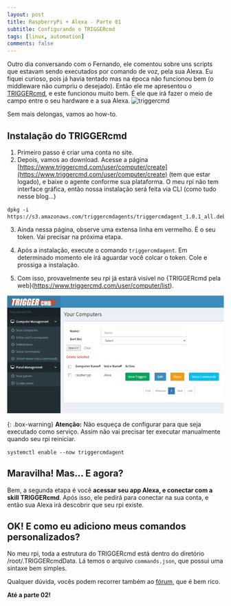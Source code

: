```yaml
---
layout: post
title: RaspberryPi + Alexa - Parte 01
subtitle: Configurando o TRIGGERcmd
tags: [linux, automation]
comments: false
---
```


Outro dia conversando com o Fernando, ele comentou sobre uns scripts que estavam sendo executados por comando de voz, pela sua Alexa. Eu fiquei curioso, pois já havia tentado mas na época não funcionou bem (o middleware não cumpriu o desejado). Então ele me apresentou o [TRIGGERcmd](https://www.triggercmd.com), e este funcionou muito bem. É ele que irá fazer o meio de campo entre o seu hardware e a sua Alexa.
![triggercmd](https://www.triggercmd.com/user/images/logoColor.png)

Sem mais delongas, vamos ao how-to.

## Instalação do TRIGGERcmd
1. Primeiro passo é criar uma conta no site.
2. Depois, vamos ao download. Acesse a página [https://www.triggercmd.com/user/computer/create](https://www.triggercmd.com/user/computer/create) (tem que estar logado), e baixe o agente conforme sua plataforma. O meu rpi não tem interface gráfica, então nossa instalação será feita via CLI (como tudo nesse blog...)

```shell
dpkg -i https://s3.amazonaws.com/triggercmdagents/triggercmdagent_1.0.1_all.deb
```

3. Ainda nessa página, observe uma extensa linha em vermelho. É o seu token. Vai precisar na próxima etapa.

4. Após a instalação, execute o comando `triggercmdagent`. Em determinado momento ele irá aguardar você colcar o token. Cole e prossiga a instalação.

5. Com isso, provavelmente seu rpi já estará visível no {TRIGGERcmd pela web}(https://www.triggercmd.com/user/computer/list).

![Your Computers](./img/20211001-01.jpg)


{: .box-warning}
**Atenção:** Não esqueça de configurar para que seja executado como serviço. Assim não vai precisar ter executar manualmente quando seu rpi reiniciar.
```shell
systemctl enable --now triggercmdagent
```

## Maravilha! Mas... E agora?
Bem, a segunda etapa é você **acessar seu app Alexa, e conectar com a skill TRIGGERcmd**.
Após isso, ele pedirá para conectar na sua conta, e então sua Alexa irá descobrir que seu rpi existe.

## OK! E como eu adiciono meus comandos personalizados?
No meu rpi, toda a estrutura do TRIGGERcmd está dentro do diretório /root/.TRIGGERcmdData. Lá temos o arquivo `commands.json`, que possui uma sintaxe bem simples.

Qualquer dúvida, vocês podem recorrer também ao [fórum](https://www.triggercmd.com/forum), que é bem rico.

**Até a parte 02!**
